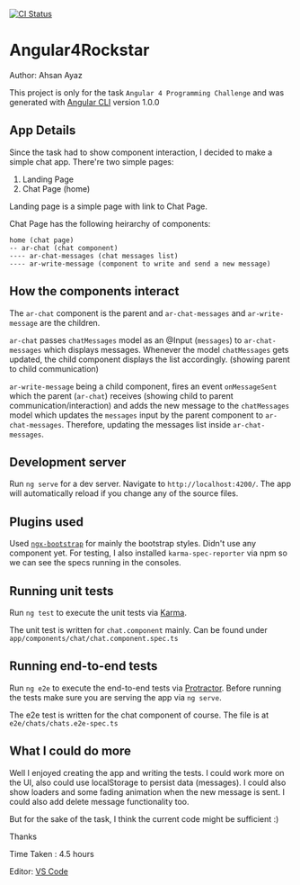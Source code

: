 
[![CI Status](http://img.shields.io/travis/AhsanAyaz/angular4-rockstar-chat.svg?style=flat)](https://travis-ci.org/AhsanAyaz/angular4-rockstar-chat)


# Angular4Rockstar

Author: Ahsan Ayaz

This project is only for the task `Angular 4 Programming Challenge` and was generated with [Angular CLI](https://github.com/angular/angular-cli) version 1.0.0

## App Details

Since the task had to show component interaction, I decided to make a simple chat app.
There're two simple pages: 
1) Landing Page
2) Chat Page (home)

Landing page is a simple page with link to Chat Page.

Chat Page has the following heirarchy of components: 

```
home (chat page)
-- ar-chat (chat component)
---- ar-chat-messages (chat messages list)
---- ar-write-message (component to write and send a new message)
```

## How the components interact

The `ar-chat` component is the parent and `ar-chat-messages` and `ar-write-message` are the children.

`ar-chat` passes `chatMessages` model as an @Input (`messages`) to `ar-chat-messages` which displays messages. Whenever the model `chatMessages` gets updated, the child component displays the list accordingly. (showing parent to child communication)

`ar-write-message` being a child component, fires an event `onMessageSent` which the parent (`ar-chat`) receives (showing child to parent communication/interaction) and adds the new message to the `chatMessages` model which updates the `messages` input by the parent component to `ar-chat-messages`. Therefore, updating the messages list inside `ar-chat-messages`. 

## Development server

Run `ng serve` for a dev server. Navigate to `http://localhost:4200/`. The app will automatically reload if you change any of the source files.

## Plugins used

Used [`ngx-bootstrap`](valor-software.com/ngx-bootstrap/#/) for mainly the bootstrap styles. Didn't use any component yet.
For testing, I also installed `karma-spec-reporter` via npm so we can see the specs running in the consoles.


## Running unit tests

Run `ng test` to execute the unit tests via [Karma](https://karma-runner.github.io).

The unit test is written for `chat.component` mainly. Can be found under `app/components/chat/chat.component.spec.ts`

## Running end-to-end tests

Run `ng e2e` to execute the end-to-end tests via [Protractor](http://www.protractortest.org/).
Before running the tests make sure you are serving the app via `ng serve`.

The e2e test is written for the chat component of course. The file is at `e2e/chats/chats.e2e-spec.ts`


## What I could do more

Well I enjoyed creating the app and writing the tests. I could work more on the UI, also could use localStorage to persist data (messages). 
I could also show loaders and some fading animation when the new message is sent. 
I could also add delete message functionality too.

But for the sake of the task, I think the current code might be sufficient :)

Thanks


Time Taken : 4.5 hours

Editor: [VS Code](https://code.visualstudio.com/)

